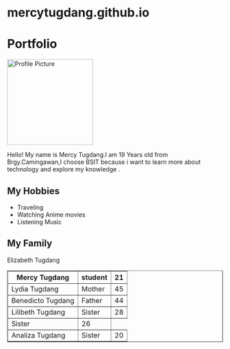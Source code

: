 # mercytugdang.github.io
<!DOCTYPE html>
<html lang="en">
<head>
<meta charset="UTF-8">
<meta name="viewport" content="width=device-width, initial-scale=1.0">
<title>My Personal Webpage</title>
</head>
<body>

<h1>Portfolio</h1>

<img src="Meme!.jpg" alt="Profile Picture" width="200">


<p>Hello! My name is Mercy Tugdang.I am 19 Years old from Brgy.Camingawan,I choose BSIT because i want to learn more about technology and explore my knowledge  .</p>


<h2>My Hobbies</h2>
<ul>
<li>Traveling</li>
<li>Watching Anime movies</li></li>
<li>Listening Music</li>
</ul>


<h2>My Family</h2>
<table border="1">
<tr>
<th>Mercy Tugdang</th>
<th>student</th>
<th>21</th>
</tr>
<tr>
<td>Lydia Tugdang</td>
<td>Mother</td>
<td>45</td>
</tr>
<tr>
<td>Benedicto Tugdang</td>
<td>Father</td>
<td>44</td>
</tr>
<tr>
<td>Lilibeth Tugdang</td>
<td>Sister</td>
<td>28</td>
</tr>
<tr>
</td>Elizabeth Tugdang</td>
<td>Sister</td>
<td>26</td>
</tr>
<tr>
<td>Analiza Tugdang</td>
<td>Sister</td>
<td>20</td>

</tr>
<tr>

</table>
</body>
</html>
